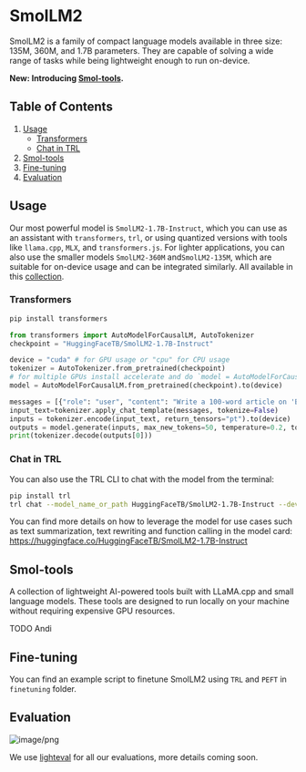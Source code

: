 # SmolLM2
SmolLM2 is a family of compact language models available in three size: 135M, 360M, and 1.7B parameters. They are capable of solving a wide range of tasks while being lightweight enough to run on-device.

**New: Introducing [Smol-tools](#smol-tools).** 
## Table of Contents
1. [Usage](#usage)
    - [Transformers](#transformers)
    - [Chat in TRL](#chat-in-trl)
2. [Smol-tools](#smol-tools)
3. [Fine-tuning](#fine-tuning)
4. [Evaluation](#evaluation)

## Usage
Our most powerful model is `SmolLM2-1.7B-Instruct`, which you can use as an assistant with `transformers`, `trl`, or using quantized versions with tools like `llama.cpp`, `MLX`, and `transformers.js`. For lighter applications, you can also use the smaller models `SmolLM2-360M` and`SmolLM2-135M`, which are suitable for on-device usage and can be integrated similarly.
All available in this [collection](https://huggingface.co/collections/HuggingFaceTB/smollm2-6723884218bcda64b34d7db9).

### Transformers
```bash
pip install transformers
```

```python
from transformers import AutoModelForCausalLM, AutoTokenizer
checkpoint = "HuggingFaceTB/SmolLM2-1.7B-Instruct"

device = "cuda" # for GPU usage or "cpu" for CPU usage
tokenizer = AutoTokenizer.from_pretrained(checkpoint)
# for multiple GPUs install accelerate and do `model = AutoModelForCausalLM.from_pretrained(checkpoint, device_map="auto")`
model = AutoModelForCausalLM.from_pretrained(checkpoint).to(device)

messages = [{"role": "user", "content": "Write a 100-word article on 'Benefits of Open-Source in AI research"}]
input_text=tokenizer.apply_chat_template(messages, tokenize=False)
inputs = tokenizer.encode(input_text, return_tensors="pt").to(device)
outputs = model.generate(inputs, max_new_tokens=50, temperature=0.2, top_p=0.9, do_sample=True)
print(tokenizer.decode(outputs[0]))
```

### Chat in TRL
You can also use the TRL CLI to chat with the model from the terminal:
```bash
pip install trl
trl chat --model_name_or_path HuggingFaceTB/SmolLM2-1.7B-Instruct --device cpu
```

You can find more details on how to leverage the model for use cases such as text summarization, text rewriting and function calling in the model card: https://huggingface.co/HuggingFaceTB/SmolLM2-1.7B-Instruct 

## Smol-tools
A collection of lightweight AI-powered tools built with LLaMA.cpp and small language models. These tools are designed to run locally on your machine without requiring expensive GPU resources.

TODO Andi

## Fine-tuning
You can find an example script to finetune SmolLM2 using `TRL` and `PEFT` in `finetuning` folder.

## Evaluation
![image/png](https://cdn-uploads.huggingface.co/production/uploads/61c141342aac764ce1654e43/T-cHJVA7FBaI0cgDApzEj.png)

We use [lighteval](https://github.com/huggingface/lighteval) for all our evaluations, more details coming soon.
